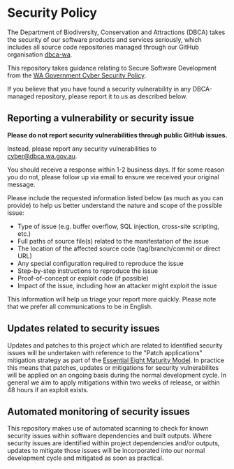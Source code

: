 # Security Policy

The Department of Biodiversity, Conservation and Attractions (DBCA) takes the
security of our software products and services seriously, which includes all
source code repositories managed through our GitHub organisation
[dbca-wa](https://github.com/dbca-wa).

This repository takes guidance relating to Secure Software Development from the
[WA Government Cyber Security
Policy](https://www.wa.gov.au/system/files/2022-01/WA%20Government%20Cyber%20Security%20Policy.pdf).

If you believe that you have found a security vulnerability in any DBCA-managed
repository, please report it to us as described below.

## Reporting a vulnerability or security issue

**Please do not report security vulnerabilities through public GitHub issues.**

Instead, please report any security vulnerabilities to
[cyber@dbca.wa.gov.au](mailto:cyber@dbca.wa.gov.au).

You should receive a response within 1-2 business days. If for some reason you
do not, please follow up via email to ensure we received your original message.

Please include the requested information listed below (as much as you can provide)
to help us better understand the nature and scope of the possible issue:

- Type of issue (e.g. buffer overflow, SQL injection, cross-site scripting, etc.)
- Full paths of source file(s) related to the manifestation of the issue
- The location of the affected source code (tag/branch/commit or direct URL)
- Any special configuration required to reproduce the issue
- Step-by-step instructions to reproduce the issue
- Proof-of-concept or exploit code (if possible)
- Impact of the issue, including how an attacker might exploit the issue

This information will help us triage your report more quickly. Please note that
we prefer all communications to be in English.

## Updates related to security issues

Updates and patches to this project which are related to identified security
issues will be undertaken with reference to the "Patch applications" mitigation
strategy as part of the [Essential Eight Maturity
Model](https://www.cyber.gov.au/acsc/view-all-content/publications/essential-eight-maturity-model).
In practice this means that patches, updates or mitigations for security
vulnerabilites will be applied on an ongoing basis during the normal development
cycle. In general we aim to apply mitigations within two weeks of release, or
within 48 hours if an exploit exists.

## Automated monitoring of security issues

This repository makes use of automated scanning to check for known security
issues within software dependencies and built outputs. Where security issues
are identified within project dependencies and/or outputs, updates to mitigate
those issues will be incorporated into our normal development cycle and
mitigated as soon as practical.
